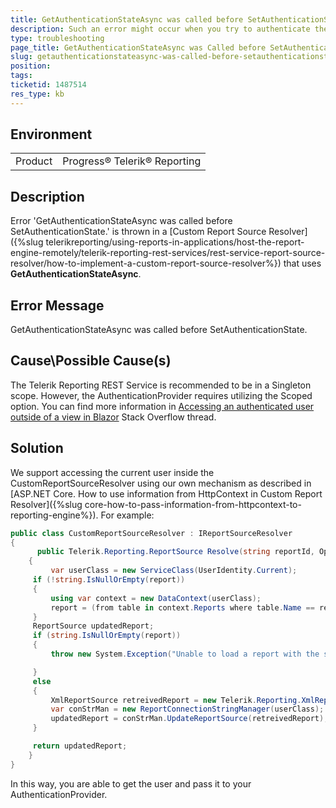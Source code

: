 ```yaml
---
title: GetAuthenticationStateAsync was called before SetAuthenticationState
description: Such an error might occur when you try to authenticate the REST service 
type: troubleshooting
page_title: GetAuthenticationStateAsync was Called before SetAuthenticationState
slug: getauthenticationstateasync-was-called-before-setauthenticationstate
position: 
tags: 
ticketid: 1487514
res_type: kb
---
```


## Environment
<table>
	<tbody>
		<tr>
			<td>Product</td>
			<td>Progress® Telerik® Reporting</td>
		</tr>
	</tbody>
</table>


## Description

Error 'GetAuthenticationStateAsync was called before SetAuthenticationState.' is thrown in a [Custom Report Source Resolver]({%slug telerikreporting/using-reports-in-applications/host-the-report-engine-remotely/telerik-reporting-rest-services/rest-service-report-source-resolver/how-to-implement-a-custom-report-source-resolver%}) that uses **GetAuthenticationStateAsync**.

## Error Message
GetAuthenticationStateAsync was called before SetAuthenticationState.

## Cause\Possible Cause(s)
The Telerik Reporting REST Service is recommended to be in a Singleton scope. However, the AuthenticationProvider requires utilizing the Scoped option. You can find more information in [Accessing an authenticated user outside of a view in Blazor](https://stackoverflow.com/questions/59744356/accessinging-an-authenticated-user-outside-of-a-view-in-blazor) Stack Overflow thread.

## Solution
We support accessing the current user inside the CustomReportSourceResolver using our own mechanism as described in [ASP.NET Core. How to use information from HttpContext in Custom Report Resolver]({%slug core-how-to-pass-information-from-httpcontext-to-reporting-engine%}). For example:

````C#
public class CustomReportSourceResolver : IReportSourceResolver
{
      public Telerik.Reporting.ReportSource Resolve(string reportId, OperationOrigin operationOrigin, IDictionary<string, object> currentParameterValues)
	{
		 var userClass = new ServiceClass(UserIdentity.Current);
	 if (!string.IsNullOrEmpty(report))
	 {
	     using var context = new DataContext(userClass);
	     report = (from table in context.Reports where table.Name == report select table.Definition).First();
	 }
	 ReportSource updatedReport;
	 if (string.IsNullOrEmpty(report))
	 {
	     throw new System.Exception("Unable to load a report with the specified ID: " + report);

	 }
	 else
	 {
	     XmlReportSource retreivedReport = new Telerik.Reporting.XmlReportSource { Xml = report };
	     var conStrMan = new ReportConnectionStringManager(userClass);
	     updatedReport = conStrMan.UpdateReportSource(retreivedReport);
	 }

	 return updatedReport;
	}
}
````



In this way, you are able to get the user and pass it to your AuthenticationProvider.
